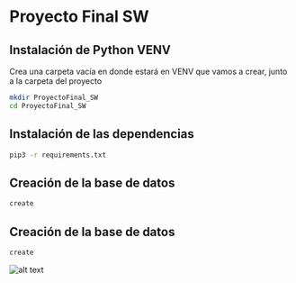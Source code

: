 # Proyecto Final SW

## Instalación de Python VENV
Crea una carpeta vacía en donde estará en VENV que vamos a crear, junto a la carpeta del proyecto
```sh
mkdir ProyectoFinal_SW
cd ProyectoFinal_SW

```

## Instalación de las dependencias

```sh
pip3 -r requirements.txt
```

## Creación de la base de datos

```sh
create
```

## Creación de la base de datos

```sh
create
```


![alt text](https://i.postimg.cc/YCvZPcn9/Screen-Shot-2021-11-30-at-3-17-56-p-m.png)
